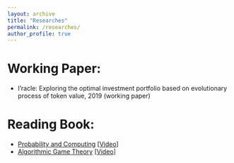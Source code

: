 ```yaml
---
layout: archive
title: "Researches"
permalink: /researches/
author_profile: true
---
```

# Working Paper:
* I’racle: Exploring the optimal investment portfolio based on evolutionary process of token value, 2019 (working paper)

# Reading Book:
* [Probability and Computing](http://mcs.ninhthuan.top/wp-content/uploads/2017/09/Probability-and-Computing-2nd-Edition.pdf) [[Video](https://www.bilibili.com/video/av55883635/)]
* [Algorithmic Game Theory](https://b-ok.cc/book/3423530/195b28) [[Video](https://www.bilibili.com/video/av73583604/)]

